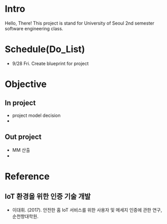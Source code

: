 # Intro
Hello, There!
This project is stand for University of Seoul 2nd semester software engineering class. 

# Schedule(Do_List)

* 9/28 Fri.
Create blueprint for project

# Objective
## In project
* project model decision
* 

## Out project
* MM 산출
* 

# Reference

## IoT 환경을 위한 인증 기술 개발
* 이대휘. (2017). 안전한 홈 IoT 서비스를 위한 사용자 및 메세지 인증에 관한 연구, 순천향대학원.
